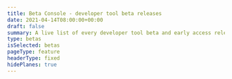 ```yaml
---
title: Beta Console - developer tool beta releases
date: 2021-04-14T08:00:00+00:00
draft: false 
summary: A live list of every developer tool beta and early access release.
type: betas
isSelected: betas
pageType: feature
headerType: fixed
hidePlanes: true
---
```

